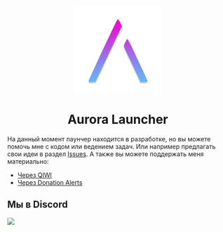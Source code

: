 <p align="center"><img src="./logo.png" width="200px" height="200px"></p>
<h1 align="center">Aurora Launcher</h1>

На данный момент лаунчер находится в разработке, но вы можете помочь мне с кодом или ведением задач. Или например предлагать свои идеи в раздел [Issues](https://github.com/AuroraTeam/LauncherServer/issues).
А также вы можете поддержать меня материально:

-   [Через QIWI](https://qiwi.com/n/JOCAT)
-   [Через Donation Alerts](https://www.donationalerts.com/r/jocat)

## Мы в Discord

[![](https://discord.com/api/guilds/730131402636525688/embed.png?style=banner2)](https://discord.gg/2NvYTcv)
